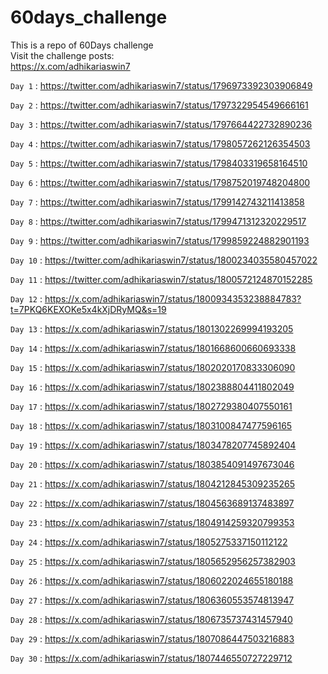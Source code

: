# 60days_challenge

This is a repo of 60Days challenge<br>
Visit the challenge posts:<br>
https://x.com/adhikariaswin7 

```Day 1``` : https://twitter.com/adhikariaswin7/status/1796973392303906849

```Day 2``` : https://twitter.com/adhikariaswin7/status/1797322954549666161

```Day 3``` : https://twitter.com/adhikariaswin7/status/1797664422732890236

```Day 4``` : https://twitter.com/adhikariaswin7/status/1798057262126354503

```Day 5``` : https://twitter.com/adhikariaswin7/status/1798403319658164510

```Day 6``` : https://twitter.com/adhikariaswin7/status/1798752019748204800

```Day 7``` : https://twitter.com/adhikariaswin7/status/1799142743211413858

```Day 8``` : https://twitter.com/adhikariaswin7/status/1799471312320229517

```Day 9``` : https://twitter.com/adhikariaswin7/status/1799859224882901193

```Day 10``` : https://twitter.com/adhikariaswin7/status/1800234035580457022

```Day 11``` : https://twitter.com/adhikariaswin7/status/1800572124870152285

```Day 12``` : https://x.com/adhikariaswin7/status/1800934353238884783?t=7PKQ6KEXOKe5x4kXjDRyMQ&s=19

```Day 13``` : https://x.com/adhikariaswin7/status/1801302269994193205

```Day 14``` : https://x.com/adhikariaswin7/status/1801668600660693338

```Day 15``` : https://x.com/adhikariaswin7/status/1802020170833306090

```Day 16``` : https://x.com/adhikariaswin7/status/1802388804411802049

```Day 17``` : https://x.com/adhikariaswin7/status/1802729380407550161

```Day 18``` : https://x.com/adhikariaswin7/status/1803100847477596165

```Day 19``` : https://x.com/adhikariaswin7/status/1803478207745892404

```Day 20``` : https://x.com/adhikariaswin7/status/1803854091497673046

```Day 21``` : https://x.com/adhikariaswin7/status/1804212845309235265

```Day 22``` : https://x.com/adhikariaswin7/status/1804563689137483897

```Day 23``` : https://x.com/adhikariaswin7/status/1804914259320799353

```Day 24``` : https://x.com/adhikariaswin7/status/1805275337150112122

```Day 25``` : https://x.com/adhikariaswin7/status/1805652956257382903

```Day 26``` : https://x.com/adhikariaswin7/status/1806022024655180188

```Day 27``` : https://x.com/adhikariaswin7/status/1806360553574813947

```Day 28``` : https://x.com/adhikariaswin7/status/1806735737431457940

```Day 29``` : https://x.com/adhikariaswin7/status/1807086447503216883

```Day 30``` : https://x.com/adhikariaswin7/status/1807446550727229712
